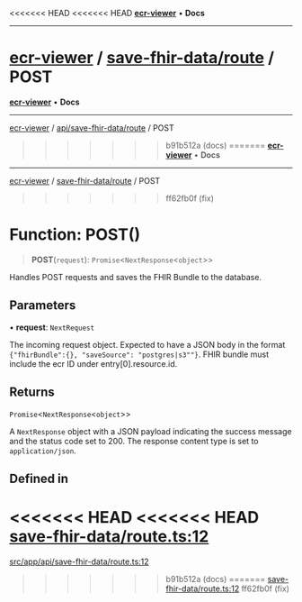 <<<<<<< HEAD
<<<<<<< HEAD
[**ecr-viewer**](../../../README.md) • **Docs**

***

[ecr-viewer](../../../README.md) / [save-fhir-data/route](../README.md) / POST
=======
[**ecr-viewer**](../../../../README.md) • **Docs**

***

[ecr-viewer](../../../../README.md) / [api/save-fhir-data/route](../README.md) / POST
>>>>>>> b91b512a (docs)
=======
[**ecr-viewer**](../../../README.md) • **Docs**

***

[ecr-viewer](../../../README.md) / [save-fhir-data/route](../README.md) / POST
>>>>>>> ff62fb0f (fix)

# Function: POST()

> **POST**(`request`): `Promise`\<`NextResponse`\<`object`\>\>

Handles POST requests and saves the FHIR Bundle to the database.

## Parameters

• **request**: `NextRequest`

The incoming request object. Expected to have a JSON body in the format `{"fhirBundle":{}, "saveSource": "postgres|s3""}`. FHIR bundle must include the ecr ID under entry[0].resource.id.

## Returns

`Promise`\<`NextResponse`\<`object`\>\>

A `NextResponse` object with a JSON payload indicating the success message and the status code set to 200. The response content type is set to `application/json`.

## Defined in

<<<<<<< HEAD
<<<<<<< HEAD
[save-fhir-data/route.ts:12](https://github.com/CDCgov/phdi/blob/dbe13517da6c10296fb0f8b7c72a5ebb1d47f2c7/containers/ecr-viewer/src/app/api/save-fhir-data/route.ts#L12)
=======
[src/app/api/save-fhir-data/route.ts:12](https://github.com/CDCgov/phdi/blob/55d1a87d29da9da2522ba2a73bc122cba666b133/containers/ecr-viewer/src/app/api/save-fhir-data/route.ts#L12)
>>>>>>> b91b512a (docs)
=======
[save-fhir-data/route.ts:12](https://github.com/CDCgov/phdi/blob/dbe13517da6c10296fb0f8b7c72a5ebb1d47f2c7/containers/ecr-viewer/src/app/api/save-fhir-data/route.ts#L12)
>>>>>>> ff62fb0f (fix)
